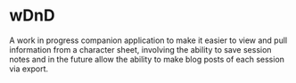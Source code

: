 # wDnD

A work in progress companion application to make it easier to view and pull information from a character sheet, involving the ability to save session notes and in the future allow the ability to make blog posts of each session via export. 


